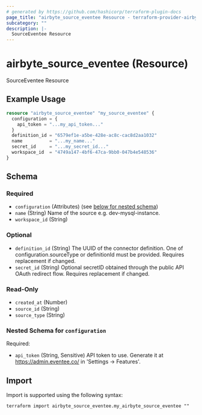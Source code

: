 ```yaml
---
# generated by https://github.com/hashicorp/terraform-plugin-docs
page_title: "airbyte_source_eventee Resource - terraform-provider-airbyte"
subcategory: ""
description: |-
  SourceEventee Resource
---
```


# airbyte_source_eventee (Resource)

SourceEventee Resource

## Example Usage

```terraform
resource "airbyte_source_eventee" "my_source_eventee" {
  configuration = {
    api_token = "...my_api_token..."
  }
  definition_id = "6579ef1e-a5be-428e-ac8c-cac8d2aa1032"
  name          = "...my_name..."
  secret_id     = "...my_secret_id..."
  workspace_id  = "4749a147-4bf6-47ca-9bb0-047b4e548536"
}
```

<!-- schema generated by tfplugindocs -->
## Schema

### Required

- `configuration` (Attributes) (see [below for nested schema](#nestedatt--configuration))
- `name` (String) Name of the source e.g. dev-mysql-instance.
- `workspace_id` (String)

### Optional

- `definition_id` (String) The UUID of the connector definition. One of configuration.sourceType or definitionId must be provided. Requires replacement if changed.
- `secret_id` (String) Optional secretID obtained through the public API OAuth redirect flow. Requires replacement if changed.

### Read-Only

- `created_at` (Number)
- `source_id` (String)
- `source_type` (String)

<a id="nestedatt--configuration"></a>
### Nested Schema for `configuration`

Required:

- `api_token` (String, Sensitive) API token to use. Generate it at https://admin.eventee.co/ in 'Settings -> Features'.

## Import

Import is supported using the following syntax:

```shell
terraform import airbyte_source_eventee.my_airbyte_source_eventee ""
```
